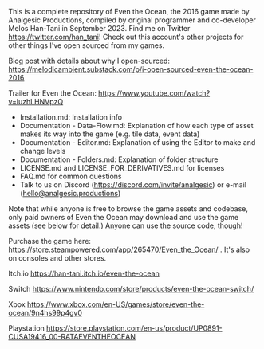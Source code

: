 This is a complete repository of Even the Ocean, the 2016 game made by Analgesic Productions, compiled by original programmer and co-developer Melos Han-Tani in September 2023. Find me on Twitter https://twitter.com/han_tani! Check out this account's other projects for other things I've open sourced from my games.

Blog post with details about why I open-sourced: https://melodicambient.substack.com/p/i-open-sourced-even-the-ocean-2016

Trailer for Even the Ocean: https://www.youtube.com/watch?v=luzhLHNVpzQ

- Installation.md: Installation info
- Documentation - Data-Flow.md: Explanation of how each type of asset makes its way into the game (e.g. tile data, event data)
- Documentation - Editor.md: Explanation of using the Editor to make and change levels 
- Documentation - Folders.md: Explanation of folder structure
- LICENSE.md and LICENSE_FOR_DERIVATIVES.md for licenses
- FAQ.md for common questions
- Talk to us on Discord (https://discord.com/invite/analgesic) or e-mail (hello@analgesic.productions)

Note that while anyone is free to browse the game assets and codebase, only paid owners of Even the Ocean may download and use the game assets (see below for detail.) Anyone can use the source code, though!

Purchase the game here: https://store.steampowered.com/app/265470/Even_the_Ocean/ . It's also on consoles and other stores.

Itch.io https://han-tani.itch.io/even-the-ocean

Switch https://www.nintendo.com/store/products/even-the-ocean-switch/

Xbox https://www.xbox.com/en-US/games/store/even-the-ocean/9n4hs99p4gv0

Playstation https://store.playstation.com/en-us/product/UP0891-CUSA19416_00-RATAEVENTHEOCEAN
